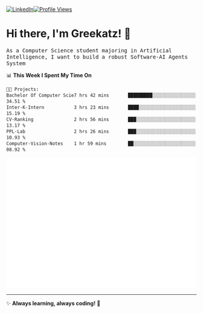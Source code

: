 [![LinkedIn](https://img.shields.io/badge/LinkedIn-0077B5?style=flat&logo=linkedin&logoColor=white)](https://www.linkedin.com/in/hungarbeit1912/)[![Profile Views](https://komarev.com/ghpvc/?username=Greekatz&color=blue&style=flat-square)](https://github.com/Greekatz)  


# Hi there, I'm Greekatz! 👋

<samp>As a Computer Science student majoring in Artificial Intelligence, I want to build a robust Software-AI Agents System<samp>


<!--START_SECTION:waka-->
📊 **This Week I Spent My Time On** 

```text
🐱‍💻 Projects: 
Bachelor Of Computer Scie7 hrs 42 mins       █████████░░░░░░░░░░░░░░░░   34.51 % 
Inter-K-Intern           3 hrs 23 mins       ████░░░░░░░░░░░░░░░░░░░░░   15.19 % 
CV-Ranking               2 hrs 56 mins       ███░░░░░░░░░░░░░░░░░░░░░░   13.17 % 
PPL-Lab                  2 hrs 26 mins       ███░░░░░░░░░░░░░░░░░░░░░░   10.93 % 
Computer-Vision-Notes    1 hr 59 mins        ██░░░░░░░░░░░░░░░░░░░░░░░   08.92 % 
```


<!--END_SECTION:waka-->

![Full-year Contribution Calendar](https://github.com/Greekatz/Greekatz/blob/main/metrics.plugin.isocalendar.fullyear.svg)

---
✨ **Always learning, always coding!** 🚀
